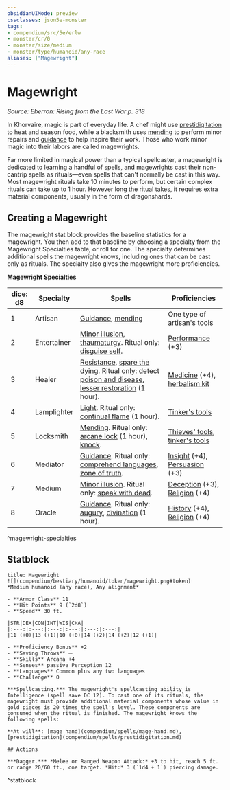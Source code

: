 ```yaml
---
obsidianUIMode: preview
cssclasses: json5e-monster
tags:
- compendium/src/5e/erlw
- monster/cr/0
- monster/size/medium
- monster/type/humanoid/any-race
aliases: ["Magewright"]
---
```

# Magewright
*Source: Eberron: Rising from the Last War p. 318*  

In Khorvaire, magic is part of everyday life. A chef might use [prestidigitation](prestidigitation.md) to heat and season food, while a blacksmith uses [mending](mending.md) to perform minor repairs and [guidance](guidance.md) to help inspire their work. Those who work minor magic into their labors are called magewrights.

Far more limited in magical power than a typical spellcaster, a magewright is dedicated to learning a handful of spells, and magewrights cast their non-cantrip spells as rituals—even spells that can't normally be cast in this way. Most magewright rituals take 10 minutes to perform, but certain complex rituals can take up to 1 hour. However long the ritual takes, it requires extra material components, usually in the form of dragonshards.

## Creating a Magewright

The magewright stat block provides the baseline statistics for a magewright. You then add to that baseline by choosing a specialty from the Magewright Specialties table, or roll for one. The specialty determines additional spells the magewright knows, including ones that can be cast only as rituals. The specialty also gives the magewright more proficiencies.

**Magewright Specialties**

| dice: d8 | Specialty | Spells | Proficiencies |
|----------|-----------|--------|---------------|
| 1 | Artisan | [Guidance](guidance.md), [mending](mending.md) | One type of artisan's tools |
| 2 | Entertainer | [Minor illusion](minor-illusion.md), [thaumaturgy](thaumaturgy.md). Ritual only: [disguise self](disguise-self.md). | [Performance](_skills.md#Performance) (+3) |
| 3 | Healer | [Resistance](resistance.md), [spare the dying](spare-the-dying.md). Ritual only: [detect poison and disease](detect-poison-and-disease.md), [lesser restoration](lesser-restoration.md) (1 hour). | [Medicine](_skills.md#Medicine) (+4), [herbalism kit](herbalism-kit.md) |
| 4 | Lamplighter | [Light](light.md). Ritual only: [continual flame](continual-flame.md) (1 hour). | [Tinker's tools](tinkers-tools.md) |
| 5 | Locksmith | [Mending](mending.md). Ritual only: [arcane lock](arcane-lock.md) (1 hour), [knock](knock.md). | [Thieves' tools](thieves-tools.md), [tinker's tools](tinkers-tools.md) |
| 6 | Mediator | [Guidance](guidance.md). Ritual only: [comprehend languages](comprehend-languages.md), [zone of truth](zone-of-truth.md). | [Insight](_skills.md#Insight) (+4), [Persuasion](_skills.md#Persuasion) (+3) |
| 7 | Medium | [Minor illusion](minor-illusion.md). Ritual only: [speak with dead](speak-with-dead.md). | [Deception](_skills.md#Deception) (+3), [Religion](_skills.md#Religion) (+4) |
| 8 | Oracle | [Guidance](guidance.md). Ritual only: [augury](augury.md), [divination](divination.md) (1 hour). | [History](_skills.md#History) (+4), [Religion](_skills.md#Religion) (+4) |
^magewright-specialties

## Statblock

```ad-statblock
title: Magewright
![](compendium/bestiary/humanoid/token/magewright.png#token)
*Medium humanoid (any race), Any alignment*

- **Armor Class** 11 
- **Hit Points** 9 (`2d8`)
- **Speed** 30 ft.

|STR|DEX|CON|INT|WIS|CHA|
|:---:|:---:|:---:|:---:|:---:|:---:|
|11 (+0)|13 (+1)|10 (+0)|14 (+2)|14 (+2)|12 (+1)|

- **Proficiency Bonus** +2
- **Saving Throws** ⏤
- **Skills** Arcana +4
- **Senses** passive Perception 12
- **Languages** Common plus any two languages
- **Challenge** 0

***Spellcasting.*** The magewright's spellcasting ability is Intelligence (spell save DC 12). To cast one of its rituals, the magewright must provide additional material components whose value in gold pieces is 20 times the spell's level. These components are consumed when the ritual is finished. The magewright knows the following spells:

**At will**: [mage hand](compendium/spells/mage-hand.md), [prestidigitation](compendium/spells/prestidigitation.md)

## Actions

***Dagger.*** *Melee or Ranged Weapon Attack:* +3 to hit, reach 5 ft. or range 20/60 ft., one target. *Hit:* 3 (`1d4 + 1`) piercing damage.
```
^statblock